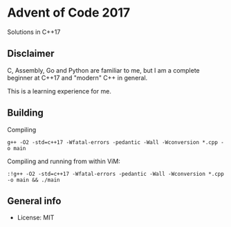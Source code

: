# Advent of Code 2017

Solutions in C++17

## Disclaimer

C, Assembly, Go and Python are familiar to me, but I am a complete beginner at C++17 and "modern" C++ in general.

This is a learning experience for me.

## Building

Compiling

    g++ -O2 -std=c++17 -Wfatal-errors -pedantic -Wall -Wconversion *.cpp -o main

Compiling and running from within ViM:

    :!g++ -O2 -std=c++17 -Wfatal-errors -pedantic -Wall -Wconversion *.cpp -o main && ./main

## General info

* License: MIT

